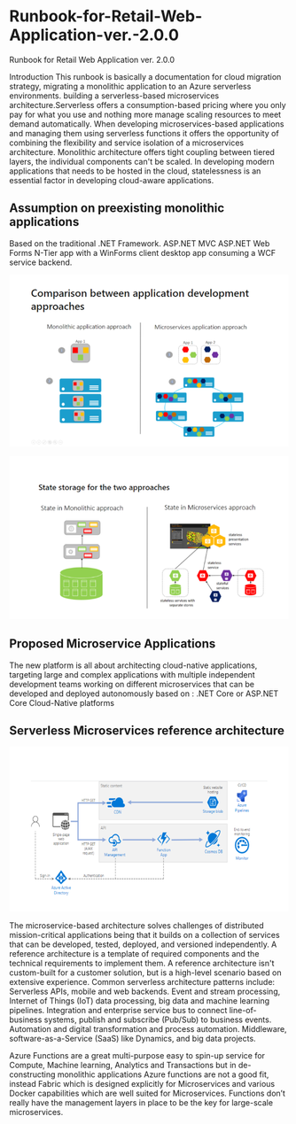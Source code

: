 # Runbook-for-Retail-Web-Application-ver.-2.0.0
Runbook for Retail Web Application ver. 2.0.0

Introduction
This runbook is basically a documentation for  cloud migration strategy, migrating a monolithic application to an Azure serverless environments. building a serverless-based microservices architecture.Serverless offers a consumption-based pricing where you only pay for what you use and nothing more manage scaling resources to meet demand automatically. When developing microservices-based applications and managing them using serverless functions it offers the opportunity of combining the flexibility and service isolation of a microservices architecture.
Monolithic architecture offers tight coupling between tiered layers, the individual components can't be scaled. In developing modern applications that needs to be hosted in the cloud, statelessness is an essential factor in developing cloud-aware applications.
## Assumption on preexisting monolithic applications
Based on the traditional .NET Framework.
ASP.NET MVC
ASP.NET Web Forms 
N-Tier app with a WinForms client desktop app consuming a WCF service backend.

![alt text](https://github.com/raphaeljuwe/Runbook-for-Retail-Web-Application-ver.-2.0.0/blob/master/Capture.PNG)

![alt text](https://github.com/raphaeljuwe/Runbook-for-Retail-Web-Application-ver.-2.0.0/blob/master/State%20storage.PNG)

## Proposed Microservice Applications
The new platform is all about architecting cloud-native applications, targeting large and complex applications with multiple independent development teams working on different microservices that can be developed and deployed autonomously based on : 
.NET Core or ASP.NET Core
Cloud-Native platforms 

## Serverless Microservices reference architecture
![alt text](https://github.com/raphaeljuwe/Runbook-for-Retail-Web-Application-ver.-2.0.0/blob/master/Refrence.PNG)


The microservice-based architecture solves challenges of  distributed mission-critical applications being that it builds on a collection of services that can be developed, tested, deployed, and versioned independently. A reference architecture is a template of required components and the technical requirements to implement them. A reference architecture isn't custom-built for a customer solution, but is a high-level  scenario based on extensive experience. 
Common serverless architecture patterns include:
Serverless APIs, mobile and web backends.
Event and stream processing, Internet of Things (IoT) data processing, big data and machine learning pipelines.
Integration and enterprise service bus to connect line-of-business systems, publish and subscribe (Pub/Sub) to business events.
Automation and digital transformation and process automation.
Middleware, software-as-a-Service (SaaS) like Dynamics, and big data projects.

Azure Functions are a great multi-purpose easy to spin-up service for Compute, Machine learning, Analytics and Transactions  but in de-constructing monolithic applications Azure functions are not a good fit, instead  Fabric which is designed explicitly for Microservices and various Docker capabilities which are well suited for Microservices. Functions don’t really have the management layers in place to be the key for large-scale microservices.

